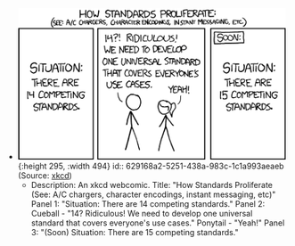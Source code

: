 - ![image.png](../assets/image_1653696676122_0.png){:height 295, :width 494}
  id:: 629168a2-5251-438a-983c-1c1a993aeaeb
  (Source: [xkcd](https://xkcd.com/927/))
	- Description: An xkcd webcomic.
	  Title: "How Standards Proliferate (See: A/C chargers, character encodings, instant messaging, etc)"
	  Panel 1: "Situation: There are 14 competing standards."
	  Panel 2: Cueball - "14? Ridiculous! We need to develop one universal standard that covers everyone's use cases." Ponytail - "Yeah!"
	  Panel 3: "(Soon) Situation: There are 15 competing standards."